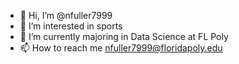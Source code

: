- 👋 Hi, I’m @nfuller7999
- 👀 I’m interested in sports
- 🌱 I’m currently majoring in Data Science at FL Poly
- 📫 How to reach me nfuller7999@floridapoly.edu

<!---
nfuller7999/nfuller7999 is a ✨ special ✨ repository because its `README.md` (this file) appears on your GitHub profile.
You can click the Preview link to take a look at your changes.
--->
